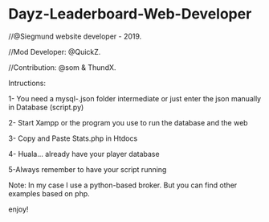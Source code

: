# Dayz-Leaderboard-Web-Developer

//@Siegmund website developer - 2019.

//Mod Developer: @QuickZ.

//Contribution: @som & ThundX.


Intructions:

1- You need a mysql-.json folder intermediate or just enter the json manually in Database (script.py)

2- Start Xampp or the program you use to run the database and the web

3- Copy and Paste Stats.php in Htdocs

4- Huala... already have your player database

5-Always remember to have your script running



Note: In my case I use a python-based broker. But you can find other examples based on php.

enjoy!
